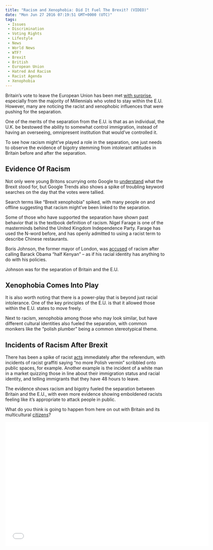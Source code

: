 ```yaml
---
title: "Racism and Xenophobia: Did It Fuel The Brexit? (VIDEO)"
date: "Mon Jun 27 2016 07:19:51 GMT+0000 (UTC)"
tags: 
 - Issues
 - Discrimination
 - Voting Rights
 - Lifestyle
 - News
 - World News
 - WTF?
 - Brexit
 - British
 - European Union
 - Hatred And Racism
 - Racist Agenda
 - Xenophobia
---
```

<p>Britain&#x2019;s vote to leave the European Union has been met <a href="http://www.liberalamerica.org/2016/06/25/buyers-remorse-1-million-brits-sign-petition-calling-brexit-re-vote/">with surprise</a>, especially from the majority of Millennials who&#xA0;voted to stay within the E.U. However, many are noticing the racist and xenophobic influences that were pushing for the separation.</p><p>One of the merits of the separation from the E.U. is that as an individual, the U.K. be bestowed the ability to somewhat control immigration, instead of having an overseeing, omnipresent institution that would&#x2019;ve controlled it.</p><p>To see how racism might&#x2019;ve played a role in the separation, one just needs to observe the evidence of bigotry stemming from intolerant attitudes in Britain before and after the separation.</p><h2>Evidence Of Racism</h2><p>Not only were young Britons scurrying onto Google to <a href="https://www.washingtonpost.com/news/the-switch/wp/2016/06/24/the-british-are-frantically-googling-what-the-eu-is-hours-after-voting-to-leave-it/" onclick="__gaTracker(&apos;send&apos;, &apos;event&apos;, &apos;outbound-article&apos;, &apos;https://www.washingtonpost.com/news/the-switch/wp/2016/06/24/the-british-are-frantically-googling-what-the-eu-is-hours-after-voting-to-leave-it/&apos;, &apos;understand&apos;);">understand</a> what the Brexit stood for, but Google Trends also shows a spike of troubling keyword searches on the day that the votes were tallied.</p><p>Search terms like &#x201C;Brexit xenophobia&#x201D; spiked, with many people on and offline suggesting that racism might&#x2019;ve been linked to the separation.</p><p>Some of those who have supported the separation have shown past behavior that is the textbook definition of racism. Nigel Farage is one of the masterminds behind the United Kingdom Independence Party. Farage has used the N-word before, and has openly admitted to using a racist term to describe Chinese restaurants.</p><p>Boris Johnson, the former mayor of London, was <a href="http://www.independent.co.uk/news/uk/politics/boris-johnson-barack-obama-kenya-remarks-accused-dog-whistle-racism-john-mcdonnell-labour-a6996286.html" onclick="__gaTracker(&apos;send&apos;, &apos;event&apos;, &apos;outbound-article&apos;, &apos;http://www.independent.co.uk/news/uk/politics/boris-johnson-barack-obama-kenya-remarks-accused-dog-whistle-racism-john-mcdonnell-labour-a6996286.html&apos;, &apos;accused&apos;);">accused</a> of racism after calling Barack Obama &#x201C;half Kenyan&#x201D; &#x2013; as if his racial identity has anything to do with his policies.</p><p>Johnson was for the separation of Britain and the E.U.</p><h2>Xenophobia Comes Into Play</h2><p>It is also worth noting that there is a power-play that is beyond just racial intolerance. One of the key principles of the E.U. is that it allowed those within the E.U. states to move freely.</p><p>Next to racism, xenophobia among those who may look similar, but have different cultural identities also fueled the separation, with common monikers like the &#x201C;polish plumber&#x201D; being a common stereotypical theme.</p><h2>Incidents of Racism After Brexit</h2><p>There has been a spike of racist <a href="http://www.theguardian.com/politics/2016/jun/26/racist-incidents-feared-to-be-linked-to-brexit-result-reported-in-england-and-wales" onclick="__gaTracker(&apos;send&apos;, &apos;event&apos;, &apos;outbound-article&apos;, &apos;http://www.theguardian.com/politics/2016/jun/26/racist-incidents-feared-to-be-linked-to-brexit-result-reported-in-england-and-wales&apos;, &apos;acts&apos;);">acts</a> immediately after the referendum, with incidents of racist graffiti saying &#x201C;no more Polish vermin&#x201D; scribbled onto public spaces, for example. Another example is the&#xA0;incident of a white man in a market quizzing those in line about their immigration status and racial identity, and telling immigrants that they have 48 hours to leave.</p><p>The evidence shows racism and bigotry fueled the separation between Britain and the E.U., with even more evidence showing emboldened racists feeling like it&#x2019;s appropriate to attack people in public.</p><p>What do you think is going to happen from here on out with Britain and its multicultural <a href="https://youtu.be/ChAxqH7LSl8" onclick="__gaTracker(&apos;send&apos;, &apos;event&apos;, &apos;outbound-article&apos;, &apos;https://youtu.be/ChAxqH7LSl8&apos;, &apos;citizens&apos;);">citizens</a>?</p><p><span class="embed-youtube" style="text-align:center; display: block;"><iframe class="youtube-player" type="text/html" width="640" height="390" src="//www.youtube.com/embed/ChAxqH7LSl8?version=3&amp;rel=1&amp;fs=1&amp;autohide=2&amp;showsearch=0&amp;showinfo=1&amp;iv_load_policy=1&amp;wmode=transparent" allowfullscreen="true" style="border:0;"></iframe></span></p>
